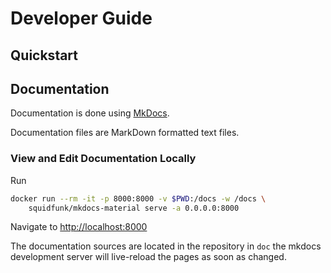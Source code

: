 # Developer Guide

## Quickstart

## Documentation

Documentation is done using [MkDocs](https://github.com/mkdocs/mkdocs). 

Documentation files are MarkDown formatted text files.

### View and Edit Documentation Locally

Run

```sh
docker run --rm -it -p 8000:8000 -v $PWD:/docs -w /docs \
    squidfunk/mkdocs-material serve -a 0.0.0.0:8000
```

Navigate to [http://localhost:8000](http://localhost:8000)

The documentation sources are located in the repository in `doc` the mkdocs development server will live-reload the pages as soon as changed.